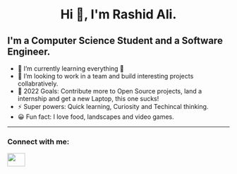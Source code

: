 <h1 align="center">Hi 👋, I'm Rashid Ali.

## I'm a Computer Science Student and a Software Engineer.

- 🌱 I’m currently learning everything 🤣
- 👯 I’m looking to work in a team and build interesting projects collabratively.
- 🥅 2022 Goals: Contribute more to Open Source projects, land a internship and get a new Laptop, this one sucks!
- ⚡ Super powers: Quick learning, Curiosity and Techincal thinking.
- 😀 Fun fact: I love food, landscapes and video games.


---
<h3 align="left">Connect with me:</h3>
<p align="left">

<a href="https://www.linkedin.com/in/rashid-ali-a29708194" target="blank"><img align="center" src="https://cdn.jsdelivr.net/npm/simple-icons@3.0.1/icons/linkedin.svg" height="30" width="40" /></a>
</p>

<br />
